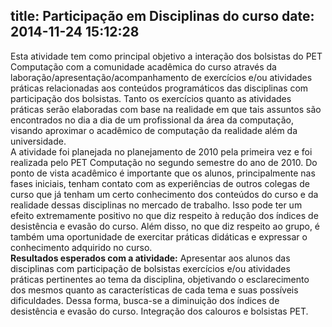 title: Participação em Disciplinas do curso
date: 2014-11-24 15:12:28
---
Esta atividade tem como principal objetivo a interação dos bolsistas do PET Computação com a comunidade acadêmica do curso através da laboração/apresentação/acompanhamento de exercícios e/ou atividades práticas relacionadas aos conteúdos programáticos das disciplinas com participação dos bolsistas. Tanto os exercícios quanto as atividades práticas serão elaboradas com base na realidade em que tais assuntos são encontrados no dia a dia de um profissional da área da computação, visando aproximar o acadêmico de computação da realidade além da universidade.
<br/>
A atividade foi planejada no planejamento de 2010 pela primeira vez e foi realizada pelo PET Computação no segundo semestre do ano de 2010. Do ponto de vista acadêmico é importante que os alunos, principalmente nas fases iniciais, tenham contato com as experiências de outros colegas de curso que já tenham um certo conhecimento dos conteúdos do curso e da realidade dessas disciplinas no mercado de trabalho. Isso pode ter um efeito extremamente positivo no que diz respeito à redução dos índices de desistência e evasão do curso. Além disso, no que diz respeito ao grupo, é também uma oportunidade de exercitar práticas didáticas e expressar o conhecimento adquirido no curso.
<br/>
**Resultados esperados com a atividade:** Apresentar aos alunos das disciplinas com participação de bolsistas exercícios e/ou atividades práticas pertinentes ao tema da disciplina, objetivando o esclarecimento dos mesmos quanto as características de cada tema e suas possíveis dificuldades. Dessa forma, busca-se a diminuição dos índices de desistência e evasão do curso. Integração dos calouros e bolsistas PET.